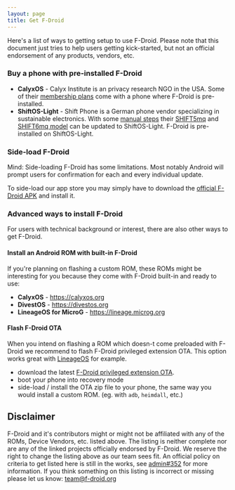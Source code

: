 ```yaml
---
layout: page
title: Get F-Droid
---
```


Here's a list of ways to getting setup to use F-Droid. Please note that this document just tries to help users getting kick-started, but not an
official endorsement of any products, vendors, etc.

### Buy a phone with pre-installed F-Droid

* __CalyxOS__ - Calyx Institute is an privacy research NGO in the USA.  Some of
  their [membership
  plans](https://members.calyxinstitute.org/enroll/membership/phone) come with
  a phone where F-Droid is pre-installed.
* __ShiftOS-Light__ - Shift Phone is a German phone vendor specializing
  in sustainable electronics.  With some [manual
  steps](https://www.shiftphones.com/hilfe_faqs/was-ist-shiftos-l/) their
  [SHIFT5mq](https://shop.shiftphones.com/shift5me.html) and [SHIFT6mq
  model](https://shop.shiftphones.com/shift6mq.htm) can be updated to ShiftOS-Light.
  F-Droid is pre-installed on ShiftOS-Light.

### Side-load F-Droid

Mind: Side-loading F-Droid has some limitations. Most notably Android will
prompt users for confirmation for each and every individual update.

To side-load our app store you may simply have to download the [official
F-Droid APK](https://f-droid.org/F-Droid.apk) and install it.

### Advanced ways to install F-Droid

For users with technical background or interest, there are also other ways to
get F-Droid.

#### Install an Android ROM with built-in F-Droid

If you're planning on flashing a custom ROM, these ROMs might be interesting
for you because they come with F-Droid built-in and ready to use:

- __CalyxOS__ - https://calyxos.org
- __DivestOS__ - https://divestos.org
- __LineageOS for MicroG__ - https://lineage.microg.org

#### Flash F-Droid OTA

When you intend on flashing a ROM which doesn-t come preloaded with F-Droid we
recommend to flash F-Droid privileged extension OTA. This option works great
with [LineageOS](https://lineageos.org/) for example.

- download the latest [F-Droid privileged extension
  OTA](https://f-droid.org/en/packages/org.fdroid.fdroid.privileged.ota/#suggested).
- boot your phone into recovery mode
- side-load / install the OTA zip file to your phone, the same way you would
  install a custom ROM. (eg. with `adb`, `heimdall`, etc.)

## Disclaimer

F-Droid and it's contributors might or might not be affiliated with any of the
ROMs, Device Vendors, etc. listed above. The listing is neither complete nor
are any of the linked projects officially endorsed by F-Droid. We reserve the
right to change the listing above as our team sees fit. An official policy on
criteria to get listed here is still in the works, see
[admin#352](https://gitlab.com/fdroid/admin/-/issues/352) for more information.
If you think something on this listing is incorrect or missing please let us
know: [team@f-droid.org](mailto:team@f-droid.org)
